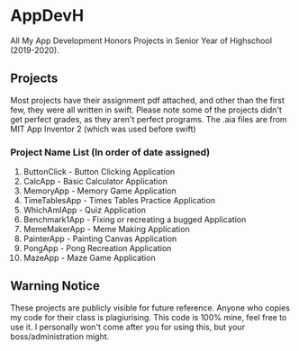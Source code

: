 # AppDevH
All My App Development Honors Projects in Senior Year of Highschool (2019-2020). 
## Projects
Most projects have their assignment pdf attached, and other than the first few, they were all written in swift. Please note some of the projects didn't get perfect grades, as they aren't perfect programs. The .aia files are from MIT App Inventor 2 (which was used before swift)
### Project Name List (In order of date assigned)
1. ButtonClick - Button Clicking Application
2. CalcApp - Basic Calculator Application
3. MemoryApp - Memory Game Application
4. TimeTablesApp - Times Tables Practice Application
5. WhichAmIApp - Quiz Application
6. Benchmark1App - Fixing or recreating a bugged Application
7. MemeMakerApp - Meme Making Application
8. PainterApp - Painting Canvas Application
9. PongApp - Pong Recreation Application
10. MazeApp - Maze Game Application
## Warning Notice
These projects are publicly visible for future reference. Anyone who copies my code for their class is plagiurising. This code is 100% mine, feel free to use it. I personally won't come after you for using this, but your boss/administration might.
